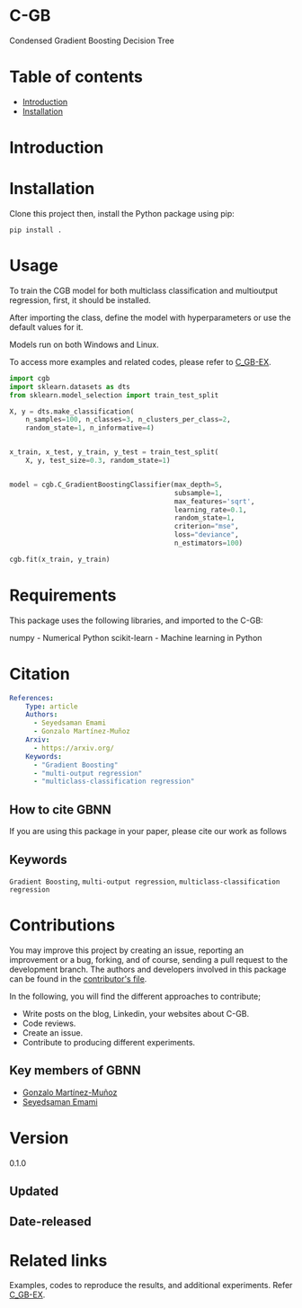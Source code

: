 # C-GB
Condensed Gradient Boosting Decision Tree

# Table of contents
* [Introduction](#Introduction)
* [Installation](#Installation)



# Introduction



# Installation
Clone this project then, install the Python package using pip:

`pip install .`


# Usage
To train the CGB model for both multiclass classification and multioutput regression, first, it should be installed.

After importing the class, define the model with hyperparameters or use the default values for it.

Models run on both Windows and Linux.

To access more examples and related codes, please refer to [C_GB-EX](https://github.com/samanemami/C_GB-EX).

```Python
import cgb
import sklearn.datasets as dts
from sklearn.model_selection import train_test_split

X, y = dts.make_classification(
    n_samples=100, n_classes=3, n_clusters_per_class=2,
    random_state=1, n_informative=4)


x_train, x_test, y_train, y_test = train_test_split(
    X, y, test_size=0.3, random_state=1)


model = cgb.C_GradientBoostingClassifier(max_depth=5,
                                         subsample=1,
                                         max_features='sqrt',
                                         learning_rate=0.1,
                                         random_state=1,
                                         criterion="mse",
                                         loss="deviance",
                                         n_estimators=100)

cgb.fit(x_train, y_train)

```

# Requirements
This package uses the following libraries, and imported to the C-GB:

numpy - Numerical Python
scikit-learn - Machine learning in Python




# Citation

```yaml
References:
    Type: article
    Authors:
      - Seyedsaman Emami
      - Gonzalo Martínez-Muñoz
    Arxiv:
      - https://arxiv.org/
    Keywords:
      - "Gradient Boosting"
      - "multi-output regression"
      - "multiclass-classification regression"
```
## How to cite GBNN
If you are using this package in your paper, please cite our work as follows
## Keywords
`Gradient Boosting`, `multi-output regression`, `multiclass-classification regression`


# Contributions
You may improve this project by creating an issue, reporting an improvement or a bug, forking, and of course, sending a pull request to the development branch. 
The authors and developers involved in this package can be found in the [contributor's file](contributors.txt).

In the following, you will find the different approaches to contribute;
<ul>
    <li> Write posts on the blog, Linkedin, your websites about C-GB. </li>
    <li> Code reviews. </li>
    <li> Create an issue. </li>
    <li> Contribute to producing different experiments. </li>
</ul>

## Key members of GBNN
* [Gonzalo Martínez-Muñoz](https://github.com/gmarmu)
* [Seyedsaman Emami](https://github.com/samanemami)

# Version
0.1.0

## Updated

## Date-released


# Related links
Examples, codes to reproduce the results, and additional experiments. Refer [C_GB-EX](https://github.com/samanemami/C_GB-EX).
